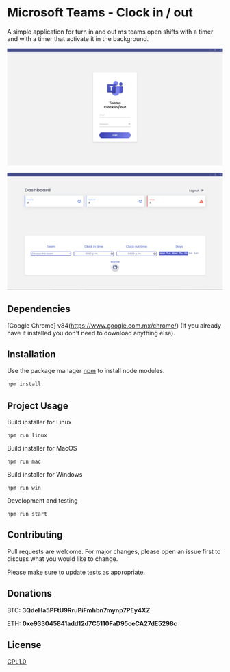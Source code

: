 # Microsoft Teams - Clock in / out

A simple application for turn in and out ms teams open shifts with a timer and with a timer that activate it in the background.

![alt text](ui/login.png)

![alt text](ui/dashboard.png)

## Dependencies

[Google Chrome] v84(https://www.google.com.mx/chrome/) (If you already have it installed you don't need to download anything else).

## Installation

Use the package manager [npm](https://www.npmjs.com/) to install node modules.

```bash
npm install
```

## Project Usage

Build installer for Linux

```
npm run linux
```

Build installer for MacOS

```
npm run mac
```
Build installer for Windows

```
npm run win
```

Development and testing
```
npm run start
```

## Contributing
Pull requests are welcome. For major changes, please open an issue first to discuss what you would like to change.

Please make sure to update tests as appropriate.

## Donations

BTC: **3QdeHa5PFtU9RruPiFmhbn7mynp7PEy4XZ**  

ETH: **0xe933045841add12d7C5110FaD95ceCA27dE5298c**

## License
[CPL1.0](https://opensource.org/licenses/cpl1.0.txt)
